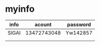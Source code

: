# myinfo

| info  | acount      | password |
| ----- | ----------- | -------- |
| SIGAI | 13472743048 | Yw142857 |
|       |             |          |
|       |             |          |

